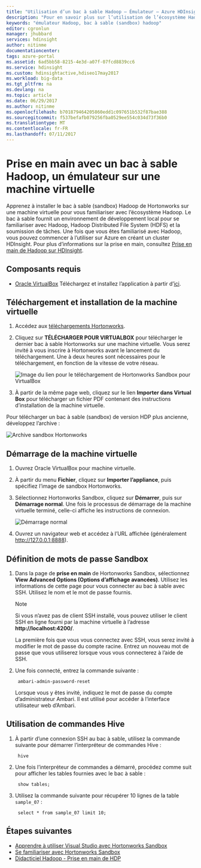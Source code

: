 ```yaml
---
title: "Utilisation d’un bac à sable Hadoop – Émulateur – Azure HDInsight | Microsoft Docs"
description: "Pour en savoir plus sur l’utilisation de l’écosystème Hadoop, vous pouvez configurer un bac à sable (sandbox) Hadoop à partir de Hortonworks sur une machine virtuelle Azure. "
keywords: "émulateur Hadoop, bac à sable (sandbox) hadoop"
editor: cgronlun
manager: jhubbard
services: hdinsight
author: nitinme
documentationcenter: 
tags: azure-portal
ms.assetid: 6ad5bb58-8215-4e3d-a07f-07fcd8839cc6
ms.service: hdinsight
ms.custom: hdinsightactive,hdiseo17may2017
ms.workload: big-data
ms.tgt_pltfrm: na
ms.devlang: na
ms.topic: article
ms.date: 06/29/2017
ms.author: nitinme
ms.openlocfilehash: b701879464205860edd1c097651b532f87bae388
ms.sourcegitcommit: f537befafb079256fba0529ee554c034d73f36b0
ms.translationtype: MT
ms.contentlocale: fr-FR
ms.lasthandoff: 07/11/2017
---
```

# <a name="get-started-with-a-hadoop-sandbox-an-emulator-on-a-virtual-machine"></a>Prise en main avec un bac à sable Hadoop, un émulateur sur une machine virtuelle

Apprenez à installer le bac à sable (sandbox) Hadoop de Hortonworks sur une machine virtuelle pour vous familiariser avec l’écosystème Hadoop. Le bac à sable fournit un environnement de développement local pour se familiariser avec Hadoop, Hadoop Distributed File System (HDFS) et la soumission de tâches. Une fois que vous êtes familiarisé avec Hadoop, vous pouvez commencer à l’utiliser sur Azure en créant un cluster HDInsight. Pour plus d’informations sur la prise en main, consultez [Prise en main de Hadoop sur HDInsight](hdinsight-hadoop-linux-tutorial-get-started.md).

## <a name="prerequisites"></a>Composants requis
* [Oracle VirtualBox](https://www.virtualbox.org/) Téléchargez et installez l’application à partir d’[ici](https://www.virtualbox.org/wiki/Downloads).



## <a name="download-and-install-the-virtual-machine"></a>Téléchargement et installation de la machine virtuelle
1. Accédez aux [téléchargements Hortonworks](http://hortonworks.com/downloads/#sandbox).

2. Cliquez sur **TÉLÉCHARGER POUR VIRTUALBOX** pour télécharger le dernier bac à sable Hortonworks sur une machine virtuelle. Vous serez invité à vous inscrire à Hortonworks avant le lancement du téléchargement. Une à deux heures sont nécessaires pour le téléchargement, en fonction de la vitesse de votre réseau.
   
    ![Image du lien pour le téléchargement de Hortonworks Sandbox pour VirtualBox](./media/hdinsight-hadoop-emulator-get-started/download-sandbox.png)
3. À partir de la même page web, cliquez sur le lien **Importer dans Virtual Box** pour télécharger un fichier PDF contenant des instructions d’installation de la machine virtuelle.

Pour télécharger un bac à sable (sandbox) de version HDP plus ancienne, développez l’archive :

![Archive sandbox Hortonworks](./media/hdinsight-hadoop-emulator-get-started/hortonworks-sandbox-archive.png)


## <a name="start-the-virtual-machine"></a>Démarrage de la machine virtuelle

1. Ouvrez Oracle VirtualBox pour machine virtuelle.
2. À partir du menu **Fichier**, cliquez sur **Importer l’appliance**, puis spécifiez l’image de sandbox Hortonworks.
1. Sélectionnez Hortonworks Sandbox, cliquez sur **Démarrer**, puis sur **Démarrage normal**. Une fois le processus de démarrage de la machine virtuelle terminé, celle-ci affiche les instructions de connexion.
   
    ![Démarrage normal](./media/hdinsight-hadoop-emulator-get-started/normal-start.png)
2. Ouvrez un navigateur web et accédez à l’URL affichée (généralement http://127.0.0.1:8888).

## <a name="set-sandbox-passwords"></a>Définition de mots de passe Sandbox

1. Dans la page de **prise en main** de Hortonworks Sandbox, sélectionnez **View Advanced Options (Options d’affichage avancées)**. Utilisez les informations de cette page pour vous connecter au bac à sable avec SSH. Utilisez le nom et le mot de passe fournis.
   
   > [!NOTE]
   > Si vous n’avez pas de client SSH installé, vous pouvez utiliser le client SSH en ligne fourni par la machine virtuelle à l’adresse **http://localhost:4200/**.
   > 
   
    La première fois que vous vous connectez avec SSH, vous serez invité à modifier le mot de passe du compte racine. Entrez un nouveau mot de passe que vous utiliserez lorsque vous vous connecterez à l’aide de SSH.

2. Une fois connecté, entrez la commande suivante :
   
        ambari-admin-password-reset
   
    Lorsque vous y êtes invité, indiquez le mot de passe du compte d’administrateur Ambari. Il est utilisé pour accéder à l’interface utilisateur web d’Ambari.

## <a name="use-hive-commands"></a>Utilisation de commandes Hive

1. À partir d’une connexion SSH au bac à sable, utilisez la commande suivante pour démarrer l’interpréteur de commandes Hive :
   
        hive
2. Une fois l’interpréteur de commandes a démarré, procédez comme suit pour afficher les tables fournies avec le bac à sable :
   
        show tables;
3. Utilisez la commande suivante pour récupérer 10 lignes de la table `sample_07` :
   
        select * from sample_07 limit 10;

## <a name="next-steps"></a>Étapes suivantes
* [Apprendre à utiliser Visual Studio avec Hortonworks Sandbox](hdinsight-hadoop-emulator-visual-studio.md)
* [Se familiariser avec Hortonworks Sandbox](http://hortonworks.com/hadoop-tutorial/learning-the-ropes-of-the-hortonworks-sandbox/)
* [Didacticiel Hadoop - Prise en main de HDP](http://hortonworks.com/hadoop-tutorial/hello-world-an-introduction-to-hadoop-hcatalog-hive-and-pig/)

